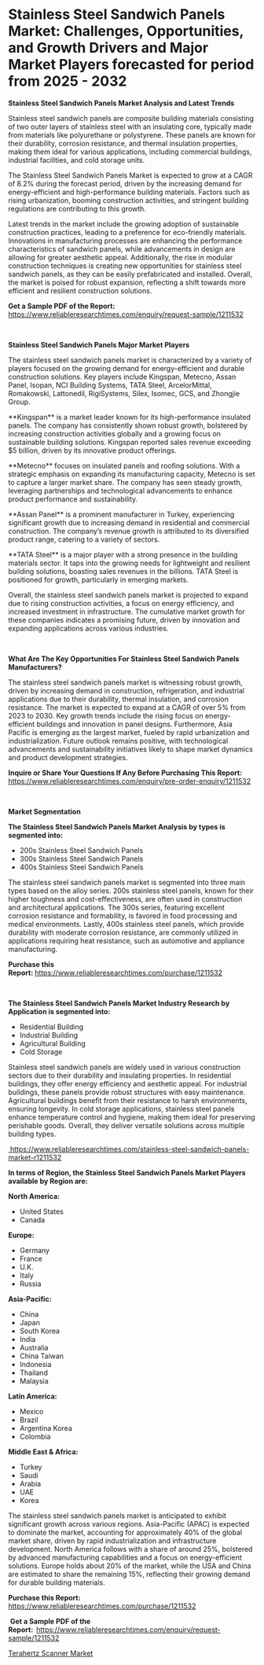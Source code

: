 <p><h1>Stainless Steel Sandwich Panels Market: Challenges, Opportunities, and Growth Drivers and Major Market Players forecasted for period from 2025 - 2032</h1></p><p><strong>Stainless Steel Sandwich Panels Market Analysis and Latest Trends</strong></p>
<p><p>Stainless steel sandwich panels are composite building materials consisting of two outer layers of stainless steel with an insulating core, typically made from materials like polyurethane or polystyrene. These panels are known for their durability, corrosion resistance, and thermal insulation properties, making them ideal for various applications, including commercial buildings, industrial facilities, and cold storage units.</p><p>The Stainless Steel Sandwich Panels Market is expected to grow at a CAGR of 8.2% during the forecast period, driven by the increasing demand for energy-efficient and high-performance building materials. Factors such as rising urbanization, booming construction activities, and stringent building regulations are contributing to this growth. </p><p>Latest trends in the market include the growing adoption of sustainable construction practices, leading to a preference for eco-friendly materials. Innovations in manufacturing processes are enhancing the performance characteristics of sandwich panels, while advancements in design are allowing for greater aesthetic appeal. Additionally, the rise in modular construction techniques is creating new opportunities for stainless steel sandwich panels, as they can be easily prefabricated and installed. Overall, the market is poised for robust expansion, reflecting a shift towards more efficient and resilient construction solutions.</p></p>
<p><strong>Get a Sample PDF of the Report:&nbsp;</strong> <a href="https://www.reliableresearchtimes.com/enquiry/request-sample/1211532?utm_campaign=1581&utm_medium=2&utm_source=Github&utm_content=ia&utm_term=24032025&utm_id=stainless-steel-sandwich-panels">https://www.reliableresearchtimes.com/enquiry/request-sample/1211532</a></p>
<p>&nbsp;</p>
<p><strong>Stainless Steel Sandwich Panels Major Market Players</strong></p>
<p><p>The stainless steel sandwich panels market is characterized by a variety of players focused on the growing demand for energy-efficient and durable construction solutions. Key players include Kingspan, Metecno, Assan Panel, Isopan, NCI Building Systems, TATA Steel, ArcelorMittal, Romakowski, Lattonedil, RigiSystems, Silex, Isomec, GCS, and Zhongjie Group.</p><p>**Kingspan** is a market leader known for its high-performance insulated panels. The company has consistently shown robust growth, bolstered by increasing construction activities globally and a growing focus on sustainable building solutions. Kingspan reported sales revenue exceeding $5 billion, driven by its innovative product offerings.</p><p>**Metecno** focuses on insulated panels and roofing solutions. With a strategic emphasis on expanding its manufacturing capacity, Metecno is set to capture a larger market share. The company has seen steady growth, leveraging partnerships and technological advancements to enhance product performance and sustainability.</p><p>**Assan Panel** is a prominent manufacturer in Turkey, experiencing significant growth due to increasing demand in residential and commercial construction. The company’s revenue growth is attributed to its diversified product range, catering to a variety of sectors.</p><p>**TATA Steel** is a major player with a strong presence in the building materials sector. It taps into the growing needs for lightweight and resilient building solutions, boasting sales revenues in the billions. TATA Steel is positioned for growth, particularly in emerging markets.</p><p>Overall, the stainless steel sandwich panels market is projected to expand due to rising construction activities, a focus on energy efficiency, and increased investment in infrastructure. The cumulative market growth for these companies indicates a promising future, driven by innovation and expanding applications across various industries.</p></p>
<p>&nbsp;</p>
<p><strong>What Are The Key Opportunities For Stainless Steel Sandwich Panels Manufacturers?</strong></p>
<p><p>The stainless steel sandwich panels market is witnessing robust growth, driven by increasing demand in construction, refrigeration, and industrial applications due to their durability, thermal insulation, and corrosion resistance. The market is expected to expand at a CAGR of over 5% from 2023 to 2030. Key growth trends include the rising focus on energy-efficient buildings and innovation in panel designs. Furthermore, Asia Pacific is emerging as the largest market, fueled by rapid urbanization and industrialization. Future outlook remains positive, with technological advancements and sustainability initiatives likely to shape market dynamics and product development strategies.</p></p>
<p><strong>Inquire or Share Your Questions If Any Before Purchasing This Report:</strong> <a href="https://www.reliableresearchtimes.com/enquiry/pre-order-enquiry/1211532?utm_campaign=1581&utm_medium=2&utm_source=Github&utm_content=ia&utm_term=24032025&utm_id=stainless-steel-sandwich-panels">https://www.reliableresearchtimes.com/enquiry/pre-order-enquiry/1211532</a></p>
<p>&nbsp;</p>
<p><strong>Market Segmentation</strong></p>
<p><strong>The Stainless Steel Sandwich Panels Market Analysis by types is segmented into:</strong></p>
<p><ul><li>200s Stainless Steel Sandwich Panels</li><li>300s Stainless Steel Sandwich Panels</li><li>400s Stainless Steel Sandwich Panels</li></ul></p>
<p><p>The stainless steel sandwich panels market is segmented into three main types based on the alloy series. 200s stainless steel panels, known for their higher toughness and cost-effectiveness, are often used in construction and architectural applications. The 300s series, featuring excellent corrosion resistance and formability, is favored in food processing and medical environments. Lastly, 400s stainless steel panels, which provide durability with moderate corrosion resistance, are commonly utilized in applications requiring heat resistance, such as automotive and appliance manufacturing.</p></p>
<p><strong>Purchase this Report:&nbsp;</strong><a href="https://www.reliableresearchtimes.com/purchase/1211532?utm_campaign=1581&utm_medium=2&utm_source=Github&utm_content=ia&utm_term=24032025&utm_id=stainless-steel-sandwich-panels">https://www.reliableresearchtimes.com/purchase/1211532</a></p>
<p>&nbsp;</p>
<p><strong>The Stainless Steel Sandwich Panels Market Industry Research by Application is segmented into:</strong></p>
<p><ul><li>Residential Building</li><li>Industrial Building</li><li>Agricultural Building</li><li>Cold Storage</li></ul></p>
<p><p>Stainless steel sandwich panels are widely used in various construction sectors due to their durability and insulating properties. In residential buildings, they offer energy efficiency and aesthetic appeal. For industrial buildings, these panels provide robust structures with easy maintenance. Agricultural buildings benefit from their resistance to harsh environments, ensuring longevity. In cold storage applications, stainless steel panels enhance temperature control and hygiene, making them ideal for preserving perishable goods. Overall, they deliver versatile solutions across multiple building types.</p></p>
<p><a href="https://www.reliableresearchtimes.com/stainless-steel-sandwich-panels-market-r1211532?utm_campaign=1581&utm_medium=2&utm_source=Github&utm_content=ia&utm_term=24032025&utm_id=stainless-steel-sandwich-panels">&nbsp;https://www.reliableresearchtimes.com/stainless-steel-sandwich-panels-market-r1211532</a></p>
<p><strong>In terms of Region, the Stainless Steel Sandwich Panels Market Players available by Region are:</strong></p>
<p>
    <p> <strong> North America: </strong>
        <ul>
            <li>United States</li>
            <li>Canada</li>
        </ul>
        </p> 
    <p> <strong> Europe: </strong>
        <ul>
            <li>Germany</li>
            <li>France</li>
            <li>U.K.</li>
            <li>Italy</li>
            <li>Russia</li>
        </ul>
        </p> 
    <p> <strong> Asia-Pacific: </strong>
        <ul>
            <li>China</li>
            <li>Japan</li>
            <li>South Korea</li>
            <li>India</li>
            <li>Australia</li>
            <li>China Taiwan</li>
            <li>Indonesia</li>
            <li>Thailand</li>
            <li>Malaysia</li>
        </ul>
        </p> 
    <p> <strong> Latin America: </strong>
        <ul>
            <li>Mexico</li>
            <li>Brazil</li>
            <li>Argentina Korea</li>
            <li>Colombia</li>
        </ul>
        </p> 
    <p> <strong> Middle East & Africa: </strong>
        <ul>
            <li>Turkey</li>
            <li>Saudi</li>
            <li>Arabia</li>
            <li>UAE</li>
            <li>Korea</li>
        </ul>
    </p>
    </p>
<p><p>The stainless steel sandwich panels market is anticipated to exhibit significant growth across various regions. Asia-Pacific (APAC) is expected to dominate the market, accounting for approximately 40% of the global market share, driven by rapid industrialization and infrastructure development. North America follows with a share of around 25%, bolstered by advanced manufacturing capabilities and a focus on energy-efficient solutions. Europe holds about 20% of the market, while the USA and China are estimated to share the remaining 15%, reflecting their growing demand for durable building materials.</p></p>
<p><strong>Purchase this Report: </strong><a href="https://www.reliableresearchtimes.com/purchase/1211532?utm_campaign=1581&utm_medium=2&utm_source=Github&utm_content=ia&utm_term=24032025&utm_id=stainless-steel-sandwich-panels">https://www.reliableresearchtimes.com/purchase/1211532</a></p>
<p>&nbsp;<strong>Get a Sample PDF of the Report:&nbsp;&nbsp;</strong><a href="https://www.reliableresearchtimes.com/enquiry/request-sample/1211532?utm_campaign=1581&utm_medium=2&utm_source=Github&utm_content=ia&utm_term=24032025&utm_id=stainless-steel-sandwich-panels">https://www.reliableresearchtimes.com/enquiry/request-sample/1211532</a></p>
<p><strong></strong></p>
<p><p><a href="https://github.com/bramsklizas/Market-Research-Report-List-1/blob/main/terahertz-scanner-market.md?utm_campaign=1581&utm_medium=2&utm_source=Github&utm_content=ia&utm_term=24032025&utm_id=stainless-steel-sandwich-panels">Terahertz Scanner Market</a></p></p>
